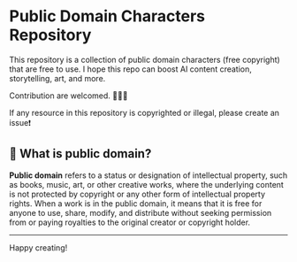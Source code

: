 # Public Domain Characters Repository

This repository is a collection of public domain characters (free copyright) that are free to use. I hope this repo can boost AI content creation, storytelling, art, and more. 

Contribution are welcomed. 🌟🌟🌟

If any resource in this repository is copyrighted or illegal, please create an issue❗

## 📖 What is public domain?

**Public domain** refers to a status or designation of intellectual property, such as books, music, art, or other creative works, where the underlying content is not protected by copyright or any other form of intellectual property rights. When a work is in the public domain, it means that it is free for anyone to use, share, modify, and distribute without seeking permission from or paying royalties to the original creator or copyright holder.




---
Happy creating!


